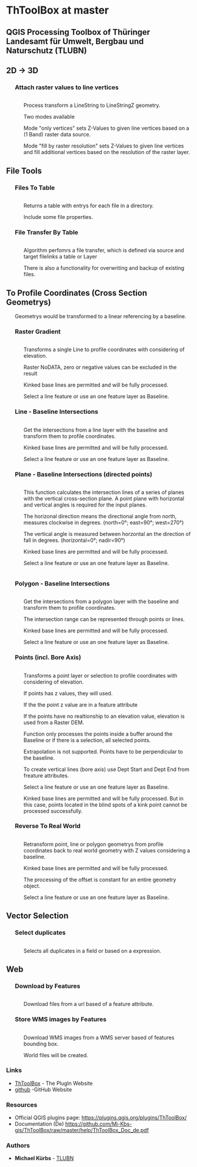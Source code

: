 # ThToolBox at master


## QGIS Processing Toolbox of Thüringer Landesamt für Umwelt, Bergbau und Naturschutz (TLUBN)
<h2>2D -> 3D</h2>
<ol>
<h3>Attach raster values to line vertices</h3>
<ol>
<p><a target="_blank" rel="noopener noreferrer" href="https://github.com/Mi-Kbs-gis/ThToolBox/blob/master/icons/AttachZvalOnLine_Logo.png"><img src="https://github.com/Mi-Kbs-gis/ThToolBox/blob/master/icons/AttachZvalOnLine_Logo.png" alt="" data-canonical-src="https://github.com/Mi-Kbs-gis/ThToolBox/blob/master/icons/AttachZvalOnLine_Logo.png" style="max-width:100%;"></a></p>
<p>Process transform a LineString to LineStringZ geometry.</p>
<p>Two modes available</p>
<p>Mode "only vertices" sets Z-Values to given line vertices based on a (1 Band) raster data source.</p>
<p>Mode "fill by raster resolution" sets Z-Values to given line vertices and fill additional vertices based on the resolution of the raster layer.</p>
</ol>
</ol>
<h2>File Tools</h2>
<ol>
<h3>Files To Table</h3>
<ol>
<p><a target="_blank" rel="noopener noreferrer" href="https://github.com/Mi-Kbs-gis/ThToolBox/blob/master/icons/Files2Table_Logo.png"><img src="https://github.com/Mi-Kbs-gis/ThToolBox/blob/master/icons/Files2Table_Logo.png" alt="" data-canonical-src="https://github.com/Mi-Kbs-gis/ThToolBox/blob/master/icons/Files2Table_Logo.png" style="max-width:100%;"></a></p>
<p>Returns a table with entrys for each file in a directory.</p>
<p>Include some file properties.</p>
</ol>
<h3>File Transfer By Table</h3>
<ol>
<p><a target="_blank" rel="noopener noreferrer" href="https://github.com/Mi-Kbs-gis/ThToolBox/blob/master/icons/FileTransferByTable_Logo"><img src="https://github.com/Mi-Kbs-gis/ThToolBox/blob/master/icons/Files2Table_Logo.png" alt="" data-canonical-src="https://github.com/Mi-Kbs-gis/ThToolBox/blob/master/icons/Files2Table_Logo.png" style="max-width:100%;"></a></p>
<p>Algorithm perfomrs a file transfer, which is defined via source and target filelinks a table or Layer</p>
<p>There is also a functionality for overwriting and backup of existing files.</p>
</ol>
</ol>
<h2>To Profile Coordinates (Cross Section Geometrys)</h2>
<ol>
<p>Geometrys would be transformed to a linear referencing by a baseline.</p>

<h3>Raster Gradient</h3>
<ol>
<p><a target="_blank" rel="noopener noreferrer" href="https://github.com/Mi-Kbs-gis/ThToolBox/blob/master/icons/TransformToProfil_Gradient_Logo.png"><img src="https://github.com/Mi-Kbs-gis/ThToolBox/blob/master/icons/TransformToProfil_Gradient_Logo.png" alt="" data-canonical-src="https://github.com/Mi-Kbs-gis/ThToolBox/blob/master/icons/TransformToProfil_Gradient_Logo.png" style="max-width:100%;"></a></p>
<p>Transforms a single Line to profile coordinates with considering of elevation.</p>
<p>Raster NoDATA, zero or negative values can be excluded in the result</p>
<p>Kinked base lines are permitted and will be fully processed.</p>
<p>Select a line feature or use an one feature layer as Baseline.</p>
</ol>
<h3>Line - Baseline Intersections</h3>
<ol>
<p><a target="_blank" rel="noopener noreferrer" href="https://github.com/Mi-Kbs-gis/ThToolBox/blob/master/icons/TransformToProfil_LineIntersection_Logo.png"><img src="https://github.com/Mi-Kbs-gis/ThToolBox/blob/master/icons/TransformToProfil_LineIntersection_Logo.png" alt="" data-canonical-src="https://github.com/Mi-Kbs-gis/ThToolBox/blob/master/icons/TransformToProfil_LineIntersection_Logo.png" style="max-width:100%;"></a></p>
<p>Get the intersections from a line layer with the baseline and transform them to profile coordinates.</p>
<p>Kinked base lines are permitted and will be fully processed.</p>
<p>Select a line feature or use an one feature layer as Baseline.</p>
</ol>
<h3>Plane - Baseline Intersections (directed points)</h3>
<ol>
<p><a target="_blank" rel="noopener noreferrer" href="https://github.com/Mi-Kbs-gis/ThToolBox/blob/master/icons/TransformToProfil_PlaneIntersection_Logo.png"><img src="https://github.com/Mi-Kbs-gis/ThToolBox/blob/master/icons/TransformToProfil_LineIntersection_Logo.png" alt="" data-canonical-src="https://github.com/Mi-Kbs-gis/ThToolBox/blob/master/icons/TransformToProfil_LineIntersection_Logo.png" style="max-width:100%;"></a></p>
<p>This function calculates the intersection lines of a series of planes with the vertical cross-section plane. A point plane with horizontal and vertical angles is required for the input planes.</p>
<p>The horizonal direction means the directional angle from north, measures clockwise in degrees. (north=0°; east=90°; west=270°)</p>
<p>The vertical angle is measured between horzontal an the direction of fall in degrees. (horizontal=0°; nadir=90°)</p>
<p>Kinked base lines are permitted and will be fully processed.</p>
<p>Select a line feature or use an one feature layer as Baseline.</p>
</ol>
<p><a target="_blank" rel="noopener noreferrer" href="https://github.com/Mi-Kbs-gis/ThToolBox/blob/master/icons/ 	TransformToProfil_PolygonIntersection_Logo.png"><img src="https://github.com/Mi-Kbs-gis/ThToolBox/blob/master/icons/ 	TransformToProfil_PolygonIntersection_Logo.png" alt="" data-canonical-src="https://github.com/Mi-Kbs-gis/ThToolBox/blob/master/icons/ 	TransformToProfil_PolygonIntersection_Logo.png" style="max-width:100%;"></a></p>
<h3>Polygon - Baseline Intersections</h3>
<ol>
<p><a target="_blank" rel="noopener noreferrer" href="https://github.com/Mi-Kbs-gis/ThToolBox/blob/master/icons/TransformToProfil_LineIntersection_Logo.png"><img src="https://github.com/Mi-Kbs-gis/ThToolBox/blob/master/icons/TransformToProfil_LineIntersection_Logo.png" alt="" data-canonical-src="https://github.com/Mi-Kbs-gis/ThToolBox/blob/master/icons/TransformToProfil_LineIntersection_Logo.png" style="max-width:100%;"></a></p>
<p>Get the intersections from a polygon layer with the baseline and transform them to profile coordinates.</p>
<p>The intersection range can be represented through points or lines.</p>
<p>Kinked base lines are permitted and will be fully processed.</p>
<p>Select a line feature or use an one feature layer as Baseline.</p>
</ol>
<h3>Points (incl. Bore Axis)</h3>
<ol>
<p><a target="_blank" rel="noopener noreferrer" href="https://github.com/Mi-Kbs-gis/ThToolBox/blob/master/icons/TransformToProfil_Points_Logo.png"><img src="https://github.com/Mi-Kbs-gis/ThToolBox/blob/master/icons/TransformToProfil_Points_Logo.png" alt="" data-canonical-src="https://github.com/Mi-Kbs-gis/ThToolBox/blob/master/icons/TransformToProfil_Points_Logo.png" style="max-width:100%;"></a></p>
<p>Transforms a point layer or selection to profile coordinates with considering of elevation.</p>
<p>If points has z values, they will used. </p>
<p>If the the point z value are in a feature attribute</p>
<p>If the points have no realtionship to an elevation value, elevation is used from a Raster DEM.</p>
<p>Function only processes the points inside a buffer around the Baseline or if there is a selection, all selected points.</p>
<p>Extrapolation is not supported. Points have to be perpendicular to the baseline.</p>
<p>To create vertical lines (bore axis) use Dept Start and Dept End from freature attributes.</p>
<p>Select a line feature or use an one feature layer as Baseline.</p>
<p>Kinked base lines are permitted and will be fully processed. But in this case, points located in the blind spots of a kink point cannot be processed successfully.</p>
</ol>
<h3>Reverse To Real World</h3>
<ol>
<p><a target="_blank" rel="noopener noreferrer" href="https://github.com/Mi-Kbs-gis/ThToolBox/blob/master/icons/TransformGeomFromProfileToRealWorld_Logo.png"><img src="https://github.com/Mi-Kbs-gis/ThToolBox/blob/master/icons/TransformGeomFromProfileToRealWorld_Logo.png" alt="" data-canonical-src="https://github.com/Mi-Kbs-gis/ThToolBox/blob/master/icons/TransformGeomFromProfileToRealWorld_Logo.png" style="max-width:100%;"></a></p>
<p>Retransform point, line or polygon geometrys from profile coordinates back to real world geometry with Z values considering a baseline.</p>
<p>Kinked base lines are permitted and will be fully processed.</p>
<p>The processing of the offset is constant for an entire geometry object.</p>
<p>Select a line feature or use an one feature layer as Baseline.</p>
</ol>
</ol>
<h2>Vector Selection</h2>
<ol>
<h3>Select duplicates</h3>
<ol>
<p><a target="_blank" rel="noopener noreferrer" href="https://github.com/Mi-Kbs-gis/ThToolBox/blob/master/icons/SelectDuplicates_Logo.png"><img src="https://github.com/Mi-Kbs-gis/ThToolBox/blob/master/icons/SelectDuplicates_Logo.png" alt="" data-canonical-src="https://github.com/Mi-Kbs-gis/ThToolBox/blob/master/icons/SelectDuplicates_Logo.png" style="max-width:100%;"></a></p>
<p>Selects all duplicates in a field or based on a expression.</p>
</ol>
</ol>
<h2>Web</h2>
<ol>
<h3>Download by Features</h3>
<ol>
<p><a target="_blank" rel="noopener noreferrer" href="https://github.com/Mi-Kbs-gis/ThToolBox/blob/master/icons/DowmloadByFile_Logo.png"><img src="https://github.com/Mi-Kbs-gis/ThToolBox/blob/master/icons/DowmloadByFile_Logo.png" alt="" data-canonical-src="https://github.com/Mi-Kbs-gis/ThToolBox/blob/master/icons/DowmloadByFile_Logo.png" style="max-width:100%;"></a></p>
<p>Download files from a url based of a feature attribute.</p>
</ol>
<h3>Store WMS images by Features</h3>
<ol>
<p><a target="_blank" rel="noopener noreferrer" href="https://github.com/Mi-Kbs-gis/ThToolBox/blob/master/icons/StoreWMS_Logo.png"><img src="https://github.com/Mi-Kbs-gis/ThToolBox/blob/master/icons/StoreWMS_Logo.png" alt="" data-canonical-src="https://github.com/Mi-Kbs-gis/ThToolBox/blob/master/icons/StoreWMS_Logo.png" style="max-width:100%;"></a></p>
<p>Download WMS images from a WMS server based of features bounding box.</p>
<p>World files will be created.</p>
</ol>
</ol>

### Links
* [ThToolBox](https://plugins.qgis.org/plugins/ThToolBox/) - The PlugIn Website
* [github](https://github.com/Mi-Kbs-gis/ThToolBox) -GitHub Website

### Resources
<ul>
<li>Official QGIS plugins page: <a href="https://plugins.qgis.org/plugins/ThToolBox/" rel="nofollow">https://plugins.qgis.org/plugins/ThToolBox/</a></li>
<li>Documentation (De) <a href="https://github.com/Mi-Kbs-gis/ThToolBox/raw/master/help/ThToolBox_Doc_de.pdf" rel="nofollow">https://github.com/Mi-Kbs-gis/ThToolBox/raw/master/help/ThToolBox_Doc_de.pdf</a></li>
</ul>


### Authors

* **Michael Kürbs**  - [TLUBN](http://tlubn-thueringen.de)